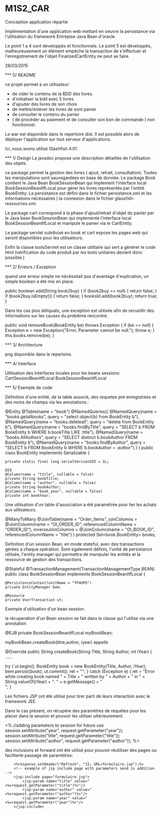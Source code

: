# M1S2_CAR

Conception application répartie

Implémentation d'une application web mettant en oeuvre la persistance via l'utilisation du framework Entrepise Java Bean d'oracle. 

Le point 1 a 4 sont developpés et fonctionnels.
Le point 5 est développés, malheureusement un élément empèche la transaction de s'effectuer et l'enregistrement de l'objet FinalizedCartEntity ne peut se faire. 


28/03/2015

*** 0/ README

ce projet permet a un utilisateur:
- de vider le contenu de la BDD des livres.
- d'initialiser la bdd avec 5 livres
- d'ajouter des livres de son choix
- de mettre/enlever les livres de sont panier
- de consulter le contenu du panier
- ( de procéder au paiement et de consulter son bon de commande ) non fonctionnel.


Le war est disponible dans le repertoire dist. Il est possible alors de déployer l'application sur tout serveur d'applications.

Ici, nous avons utilisé Glashfish 4.01.

*** 1/ Design
La javadoc propose une description détaillée de l'utilisation des objets.

ce package permet la gestion des livres ( ajout, retrait, consultation). Toutes les manipulations sont sauvegardées en base de donnée.
Le package Book contient le Java Bean BookSessionBean qui implement l'interface local BookSessionBeanItfLocal pour gérer les livres représentés par l'entité BookEntity.
La persistance est défini dans le fichier persistance.xml et les informations nécéssaires ) la connexion dans le fichier glassfish-ressources.xml.

Le package cart correspond à la phase d'ajout/retrait d'objet du panier par le Java bean BookSessionBean qui implemente l'interface local BookSessionBeanItfLocal et manipule le panier via le CartEntity.

Le package servlet subdivisé en book et cart expose les pages web qui seront disponibles pour les utilisateurs.

Enfin la classe toolsServlet est un classe utilitaire qui sert a générer le code html (vérification du code produit par les tests unitaires devient donc possible.)


*** 2/ Erreurs / Exception

quand une erreur simple ne nécéssitait pas d'avantage d'explication, un simple booleen a été mis en place.

public boolean add(String book2buy) {
        if (book2buy == null) {
            return false;
        }
        if (book2buy.isEmpty()) {
            return false;
        }
        booksId.add(book2buy);
        return true;
    }

Dans les cas plus déliquats, une exception est utilisée afin de recueillir des informations sur les causes du problème rencontré.


 public void removeBook(BookEntity be) throws Exception {
        if (be == null) {
            Exception e = new Exception("Error, Parameter cannot be null.");
            throw e;
        }
        this.books.remove(be);
    }

*** 3/ Architecture

png disponible dans le repertoire.

*** 4/ Interface

Utilisation des interfaces locales pour les beans sessions:
CartSessionBeanItfLocal
BookSessionBeanItfLocal

*** 5/ Exemple de code


Définition d'une entité, de la table associé, des requetes pré enregistrées et des noms de champs via les annotations.:

@Entity
@Table(name = "book")
@NamedQueries({
    @NamedQuery(name = "books.getallbooks", query = "select object(b) from BookEntity b"),
    @NamedQuery(name = "books.deleteall", query = "delete from BookEntity b"),
    @NamedQuery(name = "books.findByTitle", query = "SELECT b FROM BookEntity b WHERE b.bookTitle LIKE :title"),
    @NamedQuery(name = "books.AllAuthors", query = "SELECT distinct b.bookAuthor FROM BookEntity b"),
    @NamedQuery(name = "books.findByAuthor", query = "SELECT b FROM BookEntity b WHERE b.bookAuthor = :author")
}
)
public class BookEntity implements Serializable {

    private static final long serialVersionUID = 1L;

    @Id
    @Column(name = "title", nullable = false)
    private String bookTitle;
    @Column(name = "author", nullable = false)
    private String bookAuthor;
    @Column(name = "book_year", nullable = false)
    private int bookYear;


Une utilisation d'un table d'association a été paramétrée pour lier les achats aux utilisateurs.

@ManyToMany
    @JoinTable(name = "Order_Items", joinColumns
            = @JoinColumn(name = "OI_ORDER_ID", referencedColumnName = "ORDER_ID"),
            inverseJoinColumns
            = @JoinColumn(name = "OI_BOOK_ID", referencedColumnName = "title")
    )
    protected Set<book.BookEntity> books;



Definition d'un session Bean, en mode stateful, avec des transactions gérées a chaque opération.
Sont egalement définis, l'unité de persistance utilisée, l'entity manager qui
 permettra de manipuler les entités et la ressource de gestion des transactions.


@Stateful
@TransactionManagement(TransactionManagementType.BEAN)
public class BookSessionBean implements BookSessionBeanItfLocal {

    @PersistenceContext(unitName = "TP4dPU")
    private EntityManager bem;

    @Resource
    private UserTransaction ut;


Exemple d'utilisation d'un bean session.

la récuperation d'un Bean session se fait dans la classe qui l'utilise via une annotation

   @EJB
    private BookSessionBeanItfLocal myBookBean;


myBookBean.createBook(titre,author, iyear) appelle 


@Override
    public String createBook(String Title, String Author, int iYear) {
......

  try {
                    ut.begin();
                    BookEntity book = new BookEntity(Title, Author, iYear);
                    bem.persist(book);
                    ut.commit();
                    ret = "";
                } catch (Exception e) {
                    ret = "Error while creating book named " + Title + " written by " + Author + " in "
                            + String.valueOf(iYear) + ": " + e.getMessage() + "<br>";
                }


Les fichiers JSP ont été utilisé pour tirer parti de leurs interaction avec le framework JEE.

Dans le cas présent, on récupère des paramètres de requétes pour les placer dans la session et pouvoir les utiliser ultérieurement.

  <% //adding parameters to session for future use
            session.setAttribute("year", request.getParameter("year"));
            session.setAttribute("title", request.getParameter("title"));
            session.setAttribute("author", request.getParameter("author"));
        %>

des inclusions et forward ont été utilisé pour pouvoir réutiliser des pages ou faciliterle passage de paramètres:

        <%response.setHeader("Refresh", "15; URL=formulaire.jsp");%>
        <!-- example of jsp include page with parameters send in addition -->
        <jsp:include page="formulaire.jsp">
            <jsp:param name="title" value="<%=request.getParameter("title")%>"/>
            <jsp:param name="author" value="<%=request.getParameter("author")%>"/>
            <jsp:param name="year" value="<%=request.getParameter("year")%>"/>
        </jsp:include>